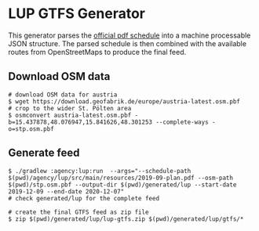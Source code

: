 # LUP GTFS Generator

This generator parses the [official pdf schedule](https://www.st-poelten.at/images/Verkehr/LUP_Fahrplanheft_A6_09_2019_I.pdf) into a
machine processable JSON structure. The parsed schedule is then combined with the available routes
from OpenStreetMaps to produce the final feed.

## Download OSM data

```shell script
# download OSM data for austria
$ wget https://download.geofabrik.de/europe/austria-latest.osm.pbf
# crop to the wider St. Pölten area
$ osmconvert austria-latest.osm.pbf -b=15.437878,48.076947,15.841626,48.301253 --complete-ways -o=stp.osm.pbf
```

## Generate feed
```shell script
$ ./gradlew :agency:lup:run  --args="--schedule-path $(pwd)/agency/lup/src/main/resources/2019-09-plan.pdf --osm-path $(pwd)/stp.osm.pbf --output-dir $(pwd)/generated/lup --start-date 2019-12-09 --end-date 2020-12-07"
# check generated/lup for the complete feed

# create the final GTFS feed as zip file
$ zip $(pwd)/generated/lup/lup-gtfs.zip $(pwd)/generated/lup/gtfs/*
```
